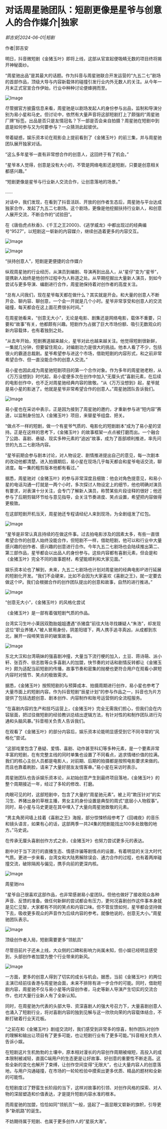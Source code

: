 # 对话周星驰团队：短剧更像是星爷与创意人的合作媒介|独家

*郭吉安|2024-06-01|短剧*

作者|郭吉安

明日，抖音微短剧《金猪玉叶》即将上线，这部从官宣起便吸睛无数的项目终将揭开神秘面纱。

“周星驰出品”是其最大的话题。作为抖音与周星驰联合开发运营的“九五二七”剧场的首部作品，顶级大导与内容新载体的碰撞引发行业内外无数人的关注。从今年一月末正式官宣合作伊始，行业中种种讨论便蜂拥而至。

![Image](https://q9.itc.cn/images01/20240601/b0648c8c836b4c67a74baab0737cad55.png)

尽管据官方披露信息来看，周星驰是以剧场发起人的身份参与出品，监制和导演分别为易小星和马史。但讨论中，依然有大量声音将这部短剧打上了颇强的“周星驰厂牌”标签。出品是否只是友情冠名？下一部是否会亲自拍摄？周星驰在短剧中到底是如何参与又为何要参与？一众猜测此起彼伏。

带着疑惑，娱乐资本论在观影会上提前看到了《金猪玉叶》的前三集，并与周星驰团队展开独家对话。

“这么多年星爷一直有非常想合作的创意人，这回终于有了机会。”

“星爷本人觉得，创意是没有大小的，不管是网络电影还是短剧，只要是创意相关都感兴趣。”

“短剧更像是星爷与行业新人交流合作，让创意落地的场景。”

……

对话中，我们发现，在看到了抖音活跃、开放的创作者生态后，周星驰与平台达成独家合作，发起了九五二七剧场。这个剧场，更像是他挖掘扶持行业新人，和创意人展开交流，不断合作的“试验田”。

在《唐伯虎点秋香》、《千王之王2000》、《逃学威龙》中都出现过的经典编号“9527”，以短剧这一崭新的内容媒介，继续创造着更多的内容交互。

![Image](https://q4.itc.cn/images01/20240601/b0bb417d16de49baae4c97fd345face8.png)

![Image](https://q7.itc.cn/images01/20240601/37348821b356464186a74ac03b71b691.png)

“扶持创意人”，短剧是更便捷的合作媒介

纵观周星驰的行业经历，从演员到编剧、导演再到出品人，从“星仔”变为“星爷”，提携新人始终是他创作过程中为人称道之处。从早期挖掘出大量新人演员，到如今尝试与更多导演、编剧进行合作，周星驰保持着对创作者的高度关注。

“总有人问我们，现在星爷每天都在做什么？其实就是开会。和大量的创意人不断开会、聊内容、聊创意，一个会一开就是几个小时。星爷非常享受和创意人的交流碰撞，每天都会在这上面花费很长时间。”

在周星驰看来，“创意无大小”，无论是电影、剧集还是网络电影，载体不重要，只要和“故事”有关，他都颇有兴趣。短剧作为占据了巨大市场份额、吸引无数观众的新内容载体，也有着独到之处。

“从去年开始，短剧赛道越来越火，星爷对此也越来越关注。他觉得短剧很新鲜，一集就几分钟，但要留住观众，对编剧功力是很大的挑战。他本人看了不少，包括很火的霸道总裁剧。星爷希望参与进这个市场，借助短剧的内容形式，和之前非常希望合作、但一直没能合作的创意人交流。”

易小星也因此成为周星驰短剧项目的第一个合作对象。作为多年的周星驰老粉，从《万万没想到》时代起，易小星便多次在创作中加入“无厘头式”喜剧元素，在后续的电影创作中，也不乏对周星驰经典内容的致敬。“从《万万没想到》起，星爷就是易小星的影迷了。他就是星爷非常希望合作的创意人。”周星驰团队告诉我们。

![Image](https://q8.itc.cn/images01/20240601/d06025f932c64ac58df3dd620dfaf4ce.jpeg)

易小星也在采访中表示，正是因为接到了周星驰的邀约，才重新参与进“短内容”赛道，以监制身份加入《金猪玉叶》项目，来替星爷组盘、把关。

“做点不一样的短剧，做一个有星爷气质的、电影化的短剧剧本”成为了易小星的坚持。正是在这样的思考下，《金猪玉叶》的故事框架一点点被打磨而出。一个融合了公路、喜剧、悬疑、现实多种元素的“追凶”故事，成为了首部顺利推进，率先问世的九五二七剧场内容。

“星爷前期会参与剧本讨论，对人物设定、剧情推进提出自己的意见，每一次剧本的改动他都清楚。进入拍摄期后，易小星在现场几乎每天都会和星爷电话交流，聊进度。每一集的粗剪版本他都有看过。”

据悉，周星驰对《金猪玉叶》的参与非常深度且细致：他会对角色提意见，和易小星的电话沟通一打就是一两个小时，多次探讨人物设定上的细节，他也明确对演员有要求，对表演十分关注，会专门了解新人演员，称赞某些片段诠释的很好；他还参与了后期剪辑环节给与意见指导，会关注节奏进度、笑点设置，希望把内容做得更极致。

在这部短剧开机当天，周星驰还专程请经纪人来到现场，为全剧组发了红包。

![Image](https://q9.itc.cn/images01/20240601/a302bcc01e35449192e43a2610f58176.jpeg)

“星爷是非常认真且持续的在做这件事。过去拍电影涉及的因素太多，有些一直很希望合作的创意人始终没能合作，但短剧不一样，借助短剧，他可以和行业中大量感兴趣的创作者、感兴趣的创意进行合作。今年九五二七剧场也会陆续推出第二、第三部作品，星爷都会以出品人的身份参与。这些内容都有喜剧元素，但会是和《金猪玉叶》完全不同的故事题材，希望能顺利和大家见面。”

娱乐资本论也了解到，未来，九五二七剧场也计划对周星驰的经典电影IP进行延展的短剧化开发。“我们不会硬来，比如不会因为大家喜欢《喜剧之王》，就一定要去做这个IP。我们会根据合作的创作团队提出的创意和故事，自然的进行推进。”

![Image](https://q9.itc.cn/images01/20240601/e35461db0f124a48be6c42151cc3c05c.png)

“创意无大小”，《金猪玉叶》的风格化尝试

《金猪玉叶》是一部有着强短剧气质的作品。

台湾实习生叶小莱因双胞胎姐姐遭遇“杀猪盘”前往大陆寻找嫌疑人“朱浩”，却发现这位“职业养猪人”被人冒用身份，阴差阳错下，两人携手追寻真凶，从成都到东北，展开一段啼笑皆非的破案故事。

![Image](https://q1.itc.cn/images01/20240601/67291e7ee1074e8eb5598686d0fabffe.jpeg)

东北大汉和台湾萌妹的强喜剧冲撞，大量当下流行梗的加入，土豆、蒋诗萌、派小轩、张百乔、徐志胜等众多喜剧人的加盟，快节奏的对话和剧情反转都让《金猪玉叶》颇为适配当前短剧的传播，故事节奏和密集的抛梗也更符合用户在观看小屏短内容时对情节、笑点的极致需求。

据悉，《金猪玉叶》按照短剧的与预算成本、拍摄周期进行创作，易小星也参考了大量市面上的短剧内容。作为抖音短剧“辰星计划”的参与作品之一，抖音也为片方提供了包括选题创意、剧本创作、内容制作和账号运营侧的全流程服务。

“在喜剧内容的生产和技巧运营上，《金猪玉叶》完全无需我们担心，但我们会在内容层面，把过往做短剧的经验教训总结出逻辑方法，有针对性的和制作团队进行沟通和头脑风暴。”抖音相关负责人告诉我们。

在观看了《金猪玉叶》的部分内容后，娱乐资本论能明显感受到它不同寻常的“风格化”尝试。

“这部戏里包含了悬疑、爱情、喜剧、动作甚至科幻等多种元素，是一个要素非常丰富的短剧，在有完整主线的同时单集也设置了不同看点，追求情绪价值的拉满。我们的核心主创人员都是电影人，对前期、后期的拍摄都是按照电影要求来做的。而且也靠着刷脸，请来了大量好朋友友情客串。”易小星在采访时表示。

周星驰团队也告诉娱乐资本论，从初始创意产生到最终项目落地，《金猪玉叶》的整个周期接近一年，经过了多轮的修改、打磨。

肉眼可见的时，这部短剧中，包含了大量的“周星驰元素”。被上司“欺压针对”的实习生、养猪出身的草根主播，男女主的身份设置是典型的周式“底层小人物叙事”。同时，易小星与马史更是在其中埋入了大量向周星驰致敬的元素。

“男主角房间墙上挂着《喜剧之王》海报，部分惊悚桥段参考了《回魂夜》的音乐和镜头语言，如果有心的话，这部两季一共24集的短剧能找出100多处致敬的地方。”马史说。

在传承无厘头喜剧创作方式之余，《金猪玉叶》也努力尝试更多元的表达。

剧中对于当下流行的直播生态、情感诈骗等剧情点的设置，有着明显的关注大时代气质。更进一步来看，台湾女和大陆男解除误会、通力合作的过程，也有着两岸碰撞交流，破除隔阂与偏见，携手向前的更深内核。

![Image](https://q1.itc.cn/images01/20240601/5e0c2d200ce44511a51ca7a20f9c40ad.jpeg)

周星驰ins

“星爷自己很喜欢这部作品，也非常感谢易小星团队。但他也做好了接收观众各种声音、反馈的准备。做任何新鲜的尝试都会有压力，更何况喜剧创作这件事本身就是见仁见智，大家都有不同的笑点和内容口味。但不管反馈如何，星爷都会坚持做下去，吸收更多观众的声音作为后续内容的参考。就像他说的，创意无大小。”周星驰团队表示。

![Image](https://q9.itc.cn/images01/20240601/e97e36ec84924206a4ef5a0e0de0ac8d.png)

顶级创作者入局，短剧需要更多“领航员”

尽管目前片子还未上线，大众侧的口碑和影响力尚属未知，但小娱已经明显感受到，头部创作者加盟为整个行业带来的新风。

![Image](https://q3.itc.cn/images01/20240601/cc97cb664a0a46e29ca7e4c7c884c3e9.jpeg)

一方面，更多的创意人得到了切实的成长与机会。据悉，当前《金猪玉叶》的两位主演已经前往香港与周星驰会面，未来不排除有进一步合作的可能。同时，借助短剧内容，周星驰不仅与易小星等内容创作者，马史等新人导演产生切实的交流合作，也对大量行业新人有了全新认知。

同时，在周星驰为代表的头部大导、资深喜剧人的强大号召力下，大量喜剧创意人也涌入了短剧行业，将对喜剧内容的独到见解与这一欣欣向荣的内容载体结合，不断打破着行业天花板。

“之前在和《金猪玉叶》剧组交流时，我们感受到非常多的惊喜，制作团队对创作的理解和输出让项目有了更多可能，也让短剧行业有了更多可能。”抖音相关负责人告诉小娱。

在短剧这片生机勃勃的土壤中，原本相对漫长的内容创作周期被缩短，高投入的成本限制被减轻，直面C端用户的生态更是让好故事、好创意的重要性不断走高。这些全新的变化也解开了束缚，让创作空间变得“无限大”，也让大量内容人的创意落地，与用户沟通碰撞，在市场的一轮轮检验中摸索出更多优质、精品的题材和全新的可能性。

在短剧度过了野蛮生长阶段的当下，这样对故事的引领、对创作风格的探索、对人物的深层塑造和价值表达，才是提升短剧内容水准的根本。

而周星驰的加盟，恰恰如同“领航员”一般，竖起了一面显眼又崭新的旗帜，引导更多“新航路”的诞生。

不妨期待属于短剧、也属于更多创作人的“星辰大海”。


